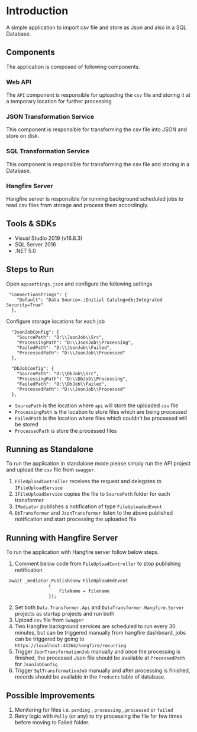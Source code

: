 # Introduction 

A simple application to import csv file and store as Json and also in a SQL Database.

## Components

The application is composed of following components.

### Web API

The `API` component is responsible for uploading the `csv` file and storing it at a temporary location for further processing 

### JSON Transformation Service

This component is responsible for transforming the csv file into JSON and store on disk.

### SQL Transformation Service

This component is responsible for transforming the csv file and storing in a Database.

### Hangfire Server

Hangfire server is responsible for running background scheduled jobs to read csv files from storage and process them accordingly.


## Tools & SDKs

- Visual Studio 2019 (v16.8.3)
- SQL Server 2016
- .NET 5.0

## Steps to Run


Open `appsettings.json` and configure the following settings

```
 "ConnectionStrings": {
    "Default": "Data Source=.;Initial Catalog=db;Integrated Security=True"
  },
```
Configure storage locations for each job

```
  "JsonJobConfig": {
    "SourcePath": "D:\\JsonJob\\Src",
    "ProcessingPath": "D:\\JsonJob\\Processing",
    "FailedPath": "D:\\JsonJob\\Failed",
    "ProcessedPath": "D:\\JsonJob\\Processed"
  },

  "DbJobConfig": {
    "SourcePath": "D:\\DbJob\\Src",
    "ProcessingPath": "D:\\DbJob\\Processing",
    "FailedPath": "D:\\DbJob\\Failed",
    "ProcessedPath": "D:\\JsonJob\\Processed"
  },

```
- `SourcePath` is the location where `api` will store the uploaded `csv` file
- `ProcessingPath` is the location to store files which are being processed
- `FailedPath` is the location where files which couldn't be processed will be stored
- `ProcessedPath` is store the processed files

## Running as Standalone

To run the application in standalone mode please simply run the API project and upload the `csv` file from  `swagger`.

1. `FileUploadController` receives the request and delegates to `IFileUploadService` 
2. `IFileUploadService` copies the file to `SourcePath` folder for each transformer 
3. `IMediator` publishes a notification of type `FileUploadedEvent`
4. `DbTransformer` and `JsonTransformer` listen to the above published notification and start processing the uploaded file

## Running with Hangfire Server

To run the application with Hangfire server follow below steps.

1. Comment below code from `FileUploadController` to stop publishing notification
```
 await _mediator.Publish(new FileUploadedEvent
                {
                    FileName = filename
                });
```
                
2. Set both `Data.Transformer.Api` and `DataTransformer.Hangfire.Server` projects as startup projects and run both
3. Upload `csv` file from `Swagger` 
4. Two Hangfire background services are scheduled to run every 30 minutes, but can be triggered manually from hangfire dashboard, jobs can be triggered by going to `https://localhost:44364/hangfire/recurring` 
5. Trigger `JsonTransformationJob` manually and once the processing is finished, the processed Json file should be available at `ProcessedPath` for `JsonJobConfig`
6. Trigger `SqlTransformationJob` manually and after processing is finished, records should be available in the `Products` table of database.

## Possible Improvements

1. Monitoring for files i.e. `pending` , `processing` , `processed` or `failed`
2. Retry logic with `Polly` (or any) to try processing the file for few times before moving to Failed folder.
